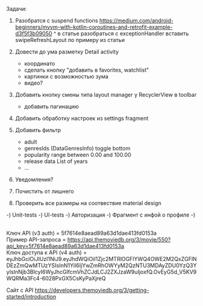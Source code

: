 Задачи:
1) Разобратся с suspend functions
   https://medium.com/android-beginners/mvvm-with-kotlin-coroutines-and-retrofit-example-d3f5f3b09050
   ^
   в статье разобраться с exceptionHandler
   вставить swipeRefreshLayout по примеру из статьи
2) Довести до ума разметку Detail activity
   - координато
   - сделать кнопку "добавить в favorites, watchlist"
   - картинки с возможностью зума
   - видео?
3) Добавить кнопку смены типа layout manager у RecyclerView в toolbar
   - добавить пагинацию
4) Добавить обработку настроек из settings fragment
5) Добавить фильтр
   - adult <Boolean>
   - genresIds (DataGenresInfo) <Int> toggle bottom
   - popularity <Double> range between 0.00 and 100.00
   - release data  List<String> of years 
   - ...
   

6) Уведомления?
7) Почистить от лишнего
8) Проверить все размеры на соотвествие material design


-) Unit-tests
-) UI-tests
-) Авторизация
-) Фрагмент с инфой о профиле
-) 





</br>Ключ API (v3 auth)  = 5f7614e8aead89a63d1dae413fd0153a
</br>Пример API-запроса = https://api.themoviedb.org/3/movie/550?api_key=5f7614e8aead89a63d1dae413fd0153a
</br>Ключ доступа к API (v4 auth) = eyJhbGciOiJIUzI1NiJ9.eyJhdWQiOiI1Zjc2MTRlOGFlYWQ4OWE2M2QxZGFlNDEzZmQwMTUzYSIsInN1YiI6IjYwZmRhOWYyM2QzNTU3MDAyZDU0YzQ3YyIsInNjb3BlcyI6WyJhcGlfcmVhZCJdLCJ2ZXJzaW9uIjoxfQ.OvEyG5d_V5KV9WQRMa3Fc4-6028PxGX5CsKyPaXjreQ

Сайт с API
https://developers.themoviedb.org/3/getting-started/introduction